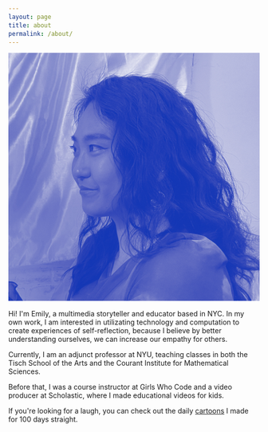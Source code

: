 ```yaml
---
layout: page
title: about
permalink: /about/
---
```


<img class="pro-pic" src="{{ site.baseurl }}/../images/pro-pic.jpg" alt="photo of Emily Zhao">

Hi! I'm Emily, a multimedia storyteller and educator based in NYC. In my own work, I am interested in utilizating technology and computation to create experiences of self-reflection, because I believe by better understanding ourselves, we can increase our empathy for others.

Currently, I am an adjunct professor at NYU, teaching classes in both the Tisch School of the Arts and the Courant Institute for Mathematical Sciences. 

Before that, I was a course instructor at Girls Who Code and a video producer at Scholastic, where I made educational videos for kids. 

If you're looking for a laugh, you can check out the daily [cartoons](https://www.instagram.com/everydaysajoke/) I made for 100 days straight.
